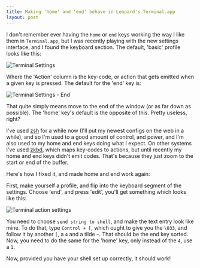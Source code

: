 ```yaml
--- 
title: Making 'home' and 'end' behave in Leopard's Terminal.app
layout: post
---
```


I don't remember ever having the `home` or `end` keys working the way I like them in `Terminal.app`, but I was recently playing with the new settings interface, and I found the keyboard section. The default, 'basic' profile looks like this:

![Terminal Settings](http://blog.my-mili.eu/files/Settings-1.jpg)

Where the 'Action' column is the key-code, or action that gets emitted when a given key
is pressed. The default for the 'end' key is: 

![Terminal Settings - End](http://blog.my-mili.eu/files/2007-11-20_terminal_settings_end.jpg)

That quite simply means move to the end of the window (or as far down as possible). 
The 'home' key's default is the opposite of this. Pretty useless, right?

I've used [zsh](http://www.zsh.org/ "Zsh") for a while now (I'll put my newest configs on the web in a while), and so I'm used to a good amount of control, and power, and I'm also used to my home and end keys doing what I expect. On other systems I've used [zkbd](http://www.openbsd.org/cgi-bin/man.cgi?query=zkbd&sektion=4 "Manual Pages: zkbd(4)"), which maps key-codes to actions, but until recently my home and end keys didn't emit codes. That's because they just zoom to the start or end of the buffer.

Here's how I fixed it, and made home and end work again:

First, make yourself a profile, and flip into the keyboard segment of the settings. 
Choose 'end', and press 'edit', you'll get something which looks like this:

![Terminal action settings](http://blog.my-mili.eu/files/2007-11-20_terminal_action_settings.jpg)

You need to choose `send string to shell`, and make the text entry look like mine.
To do that, type `Control + [`, which ought to give you the `\033`, and follow it by another `[`, a `4` and a tilde `~`. That should be the end key sorted. Now, you need to do the same for the 'home' key, only instead of the `4`, use a `1`. 

Now, provided you have your shell set up correctly, it should work!
